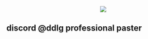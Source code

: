 <p align="center">
<img src="[https://tenor.com/view/anime-sagiri-eromanga-sensei-licking-lips-gif-15568420"/>
</p>

<h2> discord @ddlg professional paster </h2>

